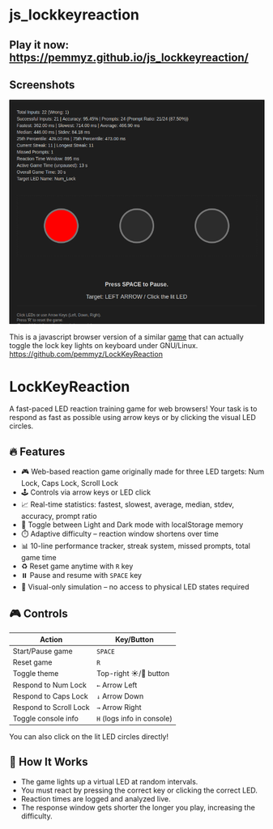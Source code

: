 # js_lockkeyreaction

## Play it now: https://pemmyz.github.io/js_lockkeyreaction/

## Screenshots
![Game 1](screenshots/game_1.png)

This is a javascript browser version of a similar [game](https://github.com/pemmyz/LockKeyReaction) that can actually toggle the lock key lights on keyboard under GNU/Linux.
https://github.com/pemmyz/LockKeyReaction

# LockKeyReaction

A fast-paced LED reaction training game for web browsers! Your task is to respond as fast as possible using arrow keys or by clicking the visual LED circles.


## 🔥 Features

- 🎮 Web-based reaction game originally made for three LED targets: Num Lock, Caps Lock, Scroll Lock
- 🕹️ Controls via arrow keys or LED click
- 📈 Real-time statistics: fastest, slowest, average, median, stdev, accuracy, prompt ratio
- 🌙 Toggle between Light and Dark mode with localStorage memory
- ⏱️ Adaptive difficulty – reaction window shortens over time
- 📊 10-line performance tracker, streak system, missed prompts, total game time
- ♻️ Reset game anytime with `R` key
- ⏸️ Pause and resume with `SPACE` key
- 🧪 Visual-only simulation – no access to physical LED states required

## 🎮 Controls

| Action                  | Key/Button     |
|------------------------|----------------|
| Start/Pause game       | `SPACE`        |
| Reset game             | `R`            |
| Toggle theme           | Top-right ☀️/🌙 button |
| Respond to Num Lock    | `←` Arrow Left |
| Respond to Caps Lock   | `↓` Arrow Down |
| Respond to Scroll Lock | `→` Arrow Right |
| Toggle console info     | `H` (logs info in console) |

You can also click on the lit LED circles directly!

## 🧠 How It Works

- The game lights up a virtual LED at random intervals.
- You must react by pressing the correct key or clicking the correct LED.
- Reaction times are logged and analyzed live.
- The response window gets shorter the longer you play, increasing the difficulty.



